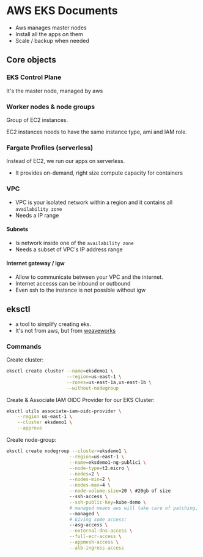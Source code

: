 # AWS EKS Documents

- Aws manages master nodes
- Install all the apps on them
- Scale / backup when needed

## Core objects

### EKS Control Plane

It's the master node, managed by aws

### Worker nodes & node groups

Group of EC2 instances.

EC2 instances needs to have the same instance type, ami and IAM role.

### Fargate Profiles (serverless)

Instead of EC2, we run our apps on serverless.

- It provides on-demand, right size compute capacity for containers

### VPC

- VPC is your isolated network within a region and it contains all `availability zone`
- Needs a IP range

#### Subnets

- Is network inside one of the `availability zone`
- Needs a subset of VPC's IP address range

#### Internet gateway / igw
- Allow to communicate between your VPC and the internet.
- Internet accesss can be inbound or outbound
- Even ssh to the instance is not possible without igw

## eksctl

- a tool to simplify creating eks.
- It's not from aws, but from [weaveworks](https://github.com/weaveworks/eksctl)

### Commands

Create cluster:
```sh
eksctl create cluster --name=eksdemo1 \
                      --region=us-east-1 \
                      --zones=us-east-1a,us-east-1b \
                      --without-nodegroup              
```

Create & Associate IAM OIDC Provider for our EKS Cluster:
```sh
eksctl utils associate-iam-oidc-provider \
    --region us-east-1 \
    --cluster eksdemo1 \
    --approve
```

Create node-group:
```sh
eksctl create nodegroup --cluster=eksdemo1 \
                       --region=us-east-1 \
                       --name=eksdemo1-ng-public1 \
                       --node-type=t2.micro \
                       --nodes=2 \
                       --nodes-min=2 \
                       --nodes-max=4 \
                       --node-volume-size=20 \ #20gb of size
                       --ssh-access \
                       --ssh-public-key=kube-demo \
                       # managed means aws will take care of patching, auto-upgrading, etc
                       --managed \
                       # Giving some access: 
                       --asg-access \
                       --external-dns-access \
                       --full-ecr-access \
                       --appmesh-access \
                       --alb-ingress-access 
```
